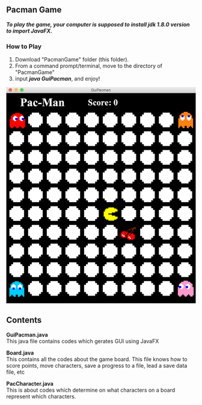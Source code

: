 ## Pacman Game

***To play the game, your computer is supposed to install jdk 1.8.0 version to import JavaFX.***

### How to Play
1. Download "PacmanGame" folder (this folder).
2. From a command prompt/terminal, move to the directory of "PacmanGame"
3. input ***java GuiPacman***, and enjoy!

<img src="https://github.com/ttokunag/java_projects/blob/master/PacmanGame/image/Screen%20Shot%202019-04-11%20at%2011.30.29%20AM.png" width="550">

## Contents
**GuiPacman.java**<br>
This java file contains codes which gerates GUI using JavaFX

**Board.java**<br>
This contains all the codes about the game board. This file knows how to score points, move characters,
save a progress to a file, lead a save data file, etc

**PacCharacter.java**<br>
This is about codes which determine on what characters on a board represent which characters.
